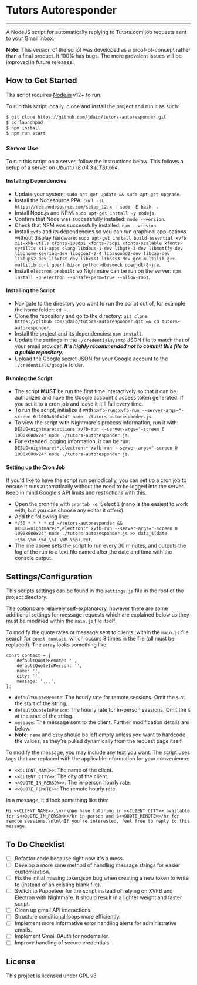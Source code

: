 # Tutors Autoresponder

---

A NodeJS script for automatically replying to Tutors.com job requests sent to your Gmail inbox.

**Note:** This version of the script was developed as a proof-of-concept rather than a final product. It 100% has bugs. The more prevalent issues will be improved in future releases.

## How to Get Started

Ths script requires [Node.js](https://nodejs.org/) v12+ to run.

To run this script locally, clone and install the project and run it as such:

```sh
$ git clone https://github.com/jdaio/tutors-autoresponder.git
$ cd launchpad
$ npm install
$ npm run start
```

### Server Use

To run this script on a server, follow the instructions below. This follows a setup of a server on _Ubuntu 18.04.3 (LTS) x64_.

#### Installing Dependencies

-   Update your system: `sudo apt-get update && sudo apt-get upgrade`.
-   Install the Nodesource PPA: `curl -sL https://deb.nodesource.com/setup_12.x | sudo -E bash -`.
-   Install Node.js and NPM: `sudo apt-get install -y nodejs`.
-   Confirm that Node was successfully installed: `node --version`.
-   Check that NPM was successfully installed: `npm --version`.
-   Install `xvfb` and its dependencies so you can run graphical applications without display hardware: `sudo apt-get install build-essential xvfb x11-xkb-utils xfonts-100dpi xfonts-75dpi xfonts-scalable xfonts-cyrillic x11-apps clang libdbus-1-dev libgtk-3-dev libnotify-dev libgnome-keyring-dev libgconf-2-4 libasound2-dev libcap-dev libcups2-dev libxtst-dev libxss1 libnss3-dev gcc-multilib g++-multilib curl gperf bison python-dbusmock openjdk-8-jre`.
-   Install `electron-prebuilt` so Nightmare can be run on the server: `npm install -g electron --unsafe-perm=true --allow-root`.

#### Installing the Script

-   Navigate to the directory you want to run the script out of, for example the home folder: `cd ~`.
-   Clone the repository and go to the directory: `git clone https://github.com/jdaio/tutors-autoresponder.git && cd tutors-autoresponder`.
-   Install the project and its dependencies: `npm install`.
-   Update the settings in the `./credentials/smtp` JSON file to match that of your email provider. **_It's highly recommended not to commit this file to a public repository._**
-   Upload the Google secret JSON for your Google account to the `./credentials/google` folder.

#### Running the Script

-   The script **MUST** be run the first time interactively so that it can be authorized and have the Google account's access token generated. If you set it to a cron job and leave it it'll fail every time.
-   To run the script, initialize it with `xvfb-run`: `xvfb-run --server-args="-screen 0 1000x600x24" node ./tutors-autoresponder.js`.
-   To view the script with Nightmare's process information, run it with: `DEBUG=nightmare:actions xvfb-run --server-args="-screen 0 1000x600x24" node ./tutors-autoresponder.js`.
-   For extended logging information, it can be run: `DEBUG=nightmare:*,electron:* xvfb-run --server-args="-screen 0 1000x600x24" node ./tutors-autoresponder.js`.

#### Setting up the Cron Job

If you'd like to have the script run periodically, you can set up a cron job to ensure it runs automatically without the need to be logged into the server. Keep in mind Google's API limits and restrictions with this.

-   Open the cron file with `crontab -e`. Select `1` (nano is the easiest to work with, but you can choose any editor it offers).
-   Add the following line:
-   `*/30 * * * * cd ~/tutors-autoresponder && DEBUG=nightmare:*,electron:* xvfb-run --server-args="-screen 0 1000x600x24" node ./tutors-autoresponder.js >> data_$(date +\%Y_\%m_\%d_\%I_\%M_\%p).txt`.
-   The line above sets the script to run every 30 minutes, and outputs the log of the run to a text file named after the date and time with the console output.

## Settings/Configuration

This scripts settings can be found in the `settings.js` file in the root of the project directory.

The options are relaively self-explanatory, however there are some additional settings for message requests which are explained below as they must be modified within the `main.js` file itself.

To modify the quote rates or message sent to clients, within the `main.js` file search for `const contact`, which occurs 3 times in the file (all must be replaced). The array looks something like:

```
const contact = {
    defaultQuoteRemote: '',
    defaultQuoteInPerson: '',
    name: '',
    city: '',
    message: '...',
};
```

-   `defaultQuoteRemote`: The hourly rate for remote sessions. Omit the `$` at the start of the string.
-   `defaultQuoteInPerson`: The hourly rate for in-person sessions. Omit the `$` at the start of the string.
-   `message`: The message sent to the client. Further modification details are below.
-   **Note:** `name` and `city` should be left empty unless you want to hardcode the values, as they're pulled dynamically from the request page itself.

To modify the message, you may include any text you want. The script uses tags that are replaced with the applicable information for your convenience:

-   `<<CLIENT_NAME>>`: The name of the client.
-   `<<CLIENT_CITY>>`: The city of the client.
-   `<<QUOTE_IN_PERSON>>`: The in-person hourly rate.
-   `<<QUOTE_REMOTE>>`: The remote hourly rate.

In a message, it'd look something like this:

```
Hi <<CLIENT_NAME>>,\n\n\nWe have tutoring in <<CLIENT_CITY>> available for $<<QUOTE_IN_PERSON>>/hr in-person and $<<QUOTE_REMOTE>>/hr for remote sessions.\n\n\nIf you're interested, feel free to reply to this message.
```

## To Do Checklist

-   [ ] Refactor code because right now it's a mess.
-   [ ] Develop a more sane method of handling message strings for easier customization.
-   [ ] Fix the initial missing token.json bug when creating a new token to write to (instead of an existing blank file).
-   [ ] Switch to Puppeteer for the script instead of relying on XVFB and Electron with Nightmare. It should result in a lighter weight and faster script.
-   [ ] Clean up gmail API interactions.
-   [ ] Structure conditional loops more efficiently.
-   [ ] Implement more informative error handling alerts for administrative emails.
-   [ ] Implement Gmail 0Auth for nodemailer.
-   [ ] Improve handling of secure credentials.

## License

This project is licensed under GPL v3.
